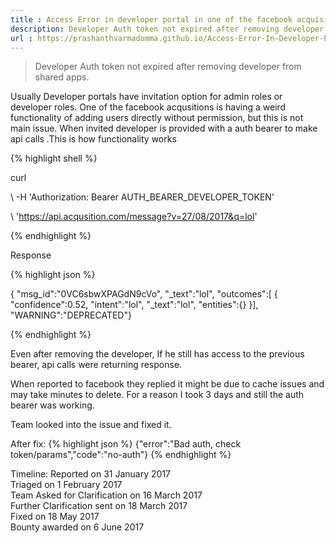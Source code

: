 ```yaml
---
title : Access Error in developer portal in one of the facebook acquisitions. 
description: Developer Auth token not expired after removing developer from shared apps
url : https://prashanthvarmadomma.github.io/Access-Error-In-Developer-Portal-Facebook-Acqusition.html
---
```

> Developer Auth token not expired after removing developer from shared apps.

Usually Developer portals have invitation option for admin roles or developer roles. One of the facebook acqusitions is having a weird
functionality of adding users directly without permission, but this is not main issue. When invited developer is provided with a auth bearer to make api calls
.This is how functionality works

{% highlight shell %}

curl 

\ -H 'Authorization: Bearer AUTH_BEARER_DEVELOPER_TOKEN' 

\ 'https://api.acqusition.com/message?v=27/08/2017&q=lol'

{% endhighlight %}

Response

{% highlight json %}

{
"msg_id":"0VC6sbwXPAGdN9cVo",
"_text":"lol",
"outcomes":[
            { "confidence":0.52,
              "intent":"lol",
              "_text":"lol",
              "entities":{}
           }],
"WARNING":"DEPRECATED"}

{% endhighlight %}

Even after removing the developer, If he still has access to the previous bearer, api calls were returning response.

When reported to facebook they replied it might be due to cache issues and may take minutes to delete. For a reason I took 3 days and still
the auth bearer was working.

Team looked into the issue and fixed it.

After fix:
{% highlight json %}
{"error":"Bad auth, check token\/params","code":"no-auth"}
{% endhighlight %}

Timeline:
Reported on 31 January 2017<br>
Triaged on 1 February 2017<br>
Team Asked for Clarification on 16 March 2017<br>
Further Clarification sent on 18 March 2017<br>
Fixed on 18 May 2017<br>
Bounty awarded on 6 June 2017
